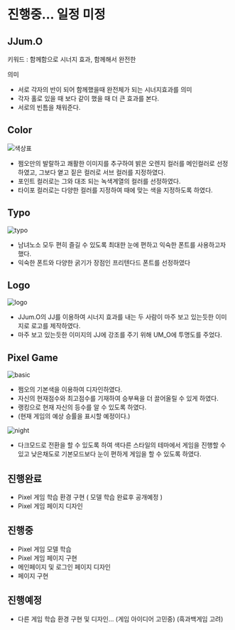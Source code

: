 # 진행중... 일정 미정

## JJum.O

키워드 : 함께함으로 시너지 효과, 함께해서 완전한

의미 
 - 서로 각자의 반이 되어 함께했을때 완전체가 되는 시너지효과를 의미
 - 각자 홀로 있을 때 보다 같이 했을 때 더 큰 효과를 본다.
 - 서로의 빈틈을 채워준다.
       
## Color
![색상표](https://user-images.githubusercontent.com/114872793/203931781-d0b4ff2a-ca13-48bb-8c34-fd4effb964a1.png)
- 쩜오만의 발랄하고 쾌활한 이미지를 추구하여 밝은 오렌지 컬러를 메인컬러로 선정하였고, 그보다 옅고 짙은 컬러로 서브 컬러를 지정하였다. 
- 포인트 컬러로는 그와 대조 되는 녹색계열의 컬러를 선정하였다.
- 타이포 컬러로는 다양한 컬러를 지정하여 때에 맞는 색을 지정하도록 하였다.


## Typo

![typo](https://user-images.githubusercontent.com/114872793/203933054-0f78cfaf-aa9a-4eee-b281-9d4237f85bab.png)

- 남녀노소 모두 편히 즐길 수 있도록 최대한 눈에 편하고 익숙한 폰트를 사용하고자 했다.
- 익숙한 폰트와 다양한 굵기가 장점인 프리텐다드 폰트를 선정하였다


## Logo

![logo](https://user-images.githubusercontent.com/114872793/203933219-dde9773d-e8d8-4f54-bb7f-49fffa90fe5b.svg)

- JJum.O의 JJ를 이용하여 시너지 효과를 내는 두 사람이 마주 보고 있는듯한 이미지로 로고를 제작하였다.
- 마주 보고 있는듯한 이미지의 JJ에 강조를 주기 위해 UM_O에 투명도를 주었다.


## Pixel Game

![basic](https://user-images.githubusercontent.com/114872793/203933568-c852529a-549a-44f8-8cc6-8bd3e8794586.png)
- 쩜오의 기본색을 이용하여 디자인하였다. 
- 자신의 현재점수와 최고점수를 기재하여 승부욕을 더 끌어올릴 수 있게 하였다.
- 랭킹으로 현재 자신의 등수를 알 수 있도록 하였다.
- (현재 게임의 예상 승률을 표시할 예정이다.)

![night](https://user-images.githubusercontent.com/114872793/203933663-f3ce6f85-904a-4562-b8cd-30eef7b47076.png)
 - 다크모드로 전환을 할 수 있도록 하여 색다른 스타일의 테마에서 게임을 진행할 수 있고 낮은채도로 기본모드보다 눈이 편하게 게임을 할 수 있도록 하였다.
 
 
 ## 진행완료
  - Pixel 게임 학습 환경 구현 ( 모델 학습 완료후 공개예정 )
  - Pixel 게임 페이지 디자인
 ## 진행중
  - Pixel 게임 모델 학습
  - Pixel 게임 페이지 구현
  - 메인페이지 및 로그인 페이지 디자인
  - 페이지 구현
 ## 진행예정
  - 다른 게임 학습 환경 구현 및 디자인... (게임 아이디어 고민중) (흑과백게임 고려)
  
